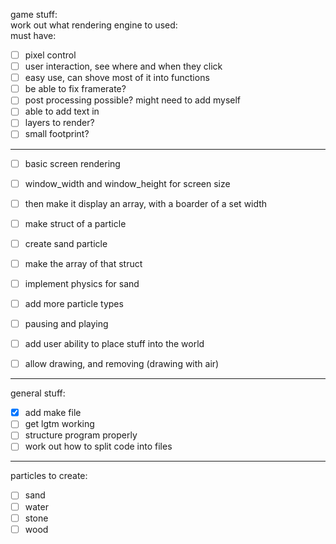 
game stuff:  
  work out what rendering engine to used:  
  must have:  
- [ ] pixel control  
- [ ] user interaction, see where and when they click  
- [ ] easy use, can shove most of it into functions  
- [ ] be able to fix framerate?  
- [ ] post processing possible? might need to add myself  
- [ ] able to add text in  
- [ ] layers to render?  
- [ ] small footprint?  
* * *
- [ ] basic screen rendering  
- [ ] window_width and window_height for screen size  

- [ ] then make it display an array, with a boarder of a set width  

- [ ] make struct of a particle  
- [ ] create sand particle  

- [ ] make the array of that struct  

- [ ] implement physics for sand  
- [ ] add more particle types  

- [ ] pausing and playing  

- [ ] add user ability to place stuff into the world  
- [ ] allow drawing, and removing (drawing with air)  
* * *

general stuff:  
- [x] add make file  
- [ ] get lgtm working  
- [ ] structure program properly  
- [ ] work out how to split code into files  
* * *
particles to create:  
- [ ] sand  
- [ ] water  
- [ ] stone  
- [ ] wood  
